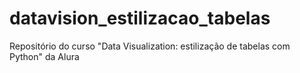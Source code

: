# datavision_estilizacao_tabelas
Repositório do curso "Data Visualization: estilização de tabelas com Python" da Alura
